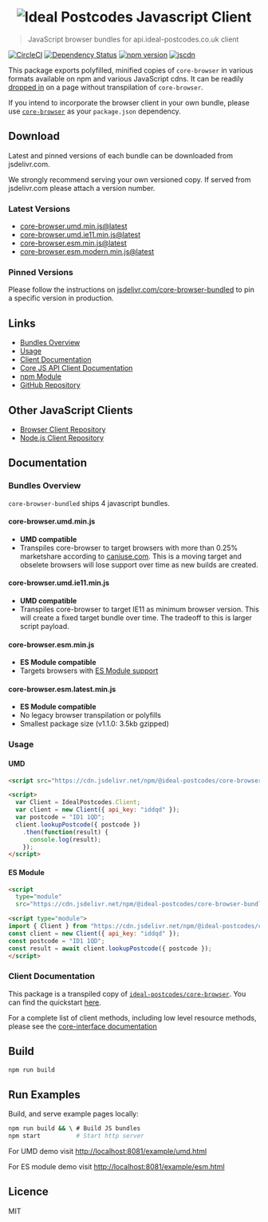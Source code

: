 <h1 align="center">
  <img src="https://img.ideal-postcodes.co.uk/Ideal%20Postcodes%20Browser%20Logo@3x.png" alt="Ideal Postcodes Javascript Client">
</h1>

> JavaScript browser bundles for api.ideal-postcodes.co.uk client

[![CircleCI](https://circleci.com/gh/ideal-postcodes/core-browser-bundled/tree/master.svg?style=svg)](https://circleci.com/gh/ideal-postcodes/core-browser-bundled/tree/master)
[![Dependency Status](https://david-dm.org/ideal-postcodes/core-browser-bundled.svg)](https://david-dm.org/ideal-postcodes/core-browser-bundled)
[![npm version](https://badge.fury.io/js/%40ideal-postcodes%2Fcore-browser-bundled.svg)](https://badge.fury.io/js/%40ideal-postcodes%2Fcore-browser-bundled)
[![jscdn](https://badgen.net/jsdelivr/v/npm/@ideal-postcodes/core-browser-bundled)](https://cdn.jsdelivr.net/npm/@ideal-postcodes/core-browser-bundled/dist/)

This package exports polyfilled, minified copies of `core-browser` in various formats available on npm and various JavaScript cdns. It can be readily [dropped in](#usage) on a page without transpilation of `core-browser`.

If you intend to incorporate the browser client in your own bundle, please use [`core-browser`](https://github.com/ideal-postcodes/core-browser) as your `package.json` dependency.

## Download

Latest and pinned versions of each bundle can be downloaded from jsdelivr.com.

We strongly recommend serving your own versioned copy. If served from jsdelivr.com please attach a version number.

### Latest Versions

- [core-browser.umd.min.js@latest](https://cdn.jsdelivr.net/npm/@ideal-postcodes/core-browser-bundled/dist/core-browser.umd.min.js)
- [core-browser.umd.ie11.min.js@latest](https://cdn.jsdelivr.net/npm/@ideal-postcodes/core-browser-bundled/dist/core-browser.umd.ie11.min.js)
- [core-browser.esm.min.js@latest](https://cdn.jsdelivr.net/npm/@ideal-postcodes/core-browser-bundled/dist/core-browser.esm.min.js)
- [core-browser.esm.modern.min.js@latest](https://cdn.jsdelivr.net/npm/@ideal-postcodes/core-browser-bundled/dist/core-browser.esm.modern.min.js)

### Pinned Versions

Please follow the instructions on [jsdelivr.com/core-browser-bundled](https://www.jsdelivr.com/package/npm/@ideal-postcodes/core-browser-bundled) to pin a specific version in production.

## Links

- [Bundles Overview](#bundles-overview)
- [Usage](#usage)
- [Client Documentation](https://core-interface.ideal-postcodes.dev/#documentation)
- [Core JS API Client Documentation](https://core-interface.ideal-postcodes.dev/)
- [npm Module](https://www.npmjs.com/package/@ideal-postcodes/core-browser-bundled)
- [GitHub Repository](https://github.com/ideal-postcodes/core-browser-bundled)

## Other JavaScript Clients

- [Browser Client Repository](https://github.com/ideal-postcodes/core-browser)
- [Node.js Client Repository](https://github.com/ideal-postcodes/core-node)

## Documentation

### Bundles Overview

`core-browser-bundled` ships 4 javascript bundles.

#### core-browser.umd.min.js

- **UMD compatible**
- Transpiles core-browser to target browsers with more than 0.25% marketshare according to [caniuse.com](https://caniuse.com/usage-table). This is a moving target and obselete browsers will lose support over time as new builds are created.

#### core-browser.umd.ie11.min.js

- **UMD compatible**
- Transpiles core-browser to target IE11 as minimum browser version. This will create a fixed target bundle over time. The tradeoff to this is larger script payload.

#### core-browser.esm.min.js

- **ES Module compatible**
- Targets browsers with [ES Module support](https://caniuse.com/#search=module)

#### core-browser.esm.latest.min.js

- **ES Module compatible**
- No legacy browser transpilation or polyfills
- Smallest package size (v1.1.0: 3.5kb gzipped)

### Usage

#### UMD

```html
<script src="https://cdn.jsdelivr.net/npm/@ideal-postcodes/core-browser-bundled/dist/core-browser.umd.min.js"></script>

<script>
  var Client = IdealPostcodes.Client;
  var client = new Client({ api_key: "iddqd" });
  var postcode = "ID1 1QD";
  client.lookupPostcode({ postcode })
    .then(function(result) {
      console.log(result);
    });
</script>
```

#### ES Module

```html
<script
  type="module"
  src="https://cdn.jsdelivr.net/npm/@ideal-postcodes/core-browser-bundled/dist/core-browser.esm.min.js"></script>

<script type="module">
import { Client } from "https://cdn.jsdelivr.net/npm/@ideal-postcodes/core-browser-bundled/dist/core-browser.esm.min.js";
const client = new Client({ api_key: "iddqd" });
const postcode = "ID1 1QD";
const result = await client.lookupPostcode({ postcode });
</script>
```

### Client Documentation

This package is a transpiled copy of [`ideal-postcodes/core-browser`](https://github.com/ideal-postcodes/core-browser). You can find the quickstart [here](https://github.com/ideal-postcodes/core-browser#quickstart).

For a complete list of client methods, including low level resource methods, please see the [core-interface documentation](https://core-interface.ideal-postcodes.dev/#documentation)

## Build

```bash
npm run build
```

## Run Examples

Build, and serve example pages locally:

```bash
npm run build && \ # Build JS bundles
npm start          # Start http server
```

For UMD demo visit [http://localhost:8081/example/umd.html](http://localhost:8081/example/umd.html)

For ES module demo visit [http://localhost:8081/example/esm.html](http://localhost:8081/example/esm.html)

## Licence

MIT
